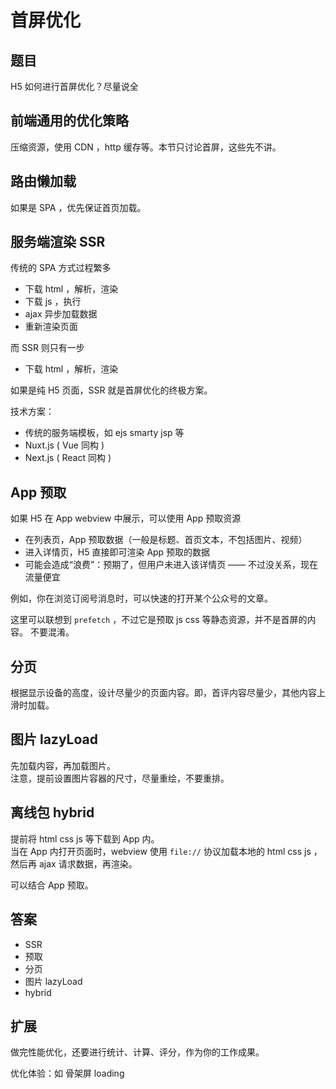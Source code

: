 # 首屏优化

## 题目

H5 如何进行首屏优化？尽量说全

## 前端通用的优化策略

压缩资源，使用 CDN ，http 缓存等。本节只讨论首屏，这些先不讲。

## 路由懒加载

如果是 SPA ，优先保证首页加载。

## 服务端渲染 SSR

传统的 SPA 方式过程繁多
- 下载 html ，解析，渲染
- 下载 js ，执行
- ajax 异步加载数据
- 重新渲染页面

而 SSR 则只有一步
- 下载 html ，解析，渲染

如果是纯 H5 页面，SSR 就是首屏优化的终极方案。

技术方案：
- 传统的服务端模板，如 ejs smarty jsp 等
- Nuxt.js ( Vue 同构 )
- Next.js ( React 同构 )

## App 预取

如果 H5 在 App webview 中展示，可以使用 App 预取资源
- 在列表页，App 预取数据（一般是标题、首页文本，不包括图片、视频）
- 进入详情页，H5 直接即可渲染 App 预取的数据
- 可能会造成“浪费”：预期了，但用户未进入该详情页 —— 不过没关系，现在流量便宜

例如，你在浏览订阅号消息时，可以快速的打开某个公众号的文章。

这里可以联想到 `prefetch` ，不过它是预取 js css 等静态资源，并不是首屏的内容。
不要混淆。

## 分页

根据显示设备的高度，设计尽量少的页面内容。即，首评内容尽量少，其他内容上滑时加载。

## 图片 lazyLoad

先加载内容，再加载图片。<br>
注意，提前设置图片容器的尺寸，尽量重绘，不要重排。

## 离线包 hybrid

提前将 html css js 等下载到 App 内。<br>
当在 App 内打开页面时，webview 使用 `file://` 协议加载本地的 html css js ，然后再 ajax 请求数据，再渲染。

可以结合 App 预取。

## 答案

- SSR
- 预取
- 分页
- 图片 lazyLoad
- hybrid

## 扩展

做完性能优化，还要进行统计、计算、评分，作为你的工作成果。

优化体验：如 骨架屏 loading
